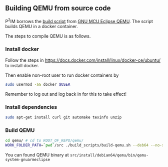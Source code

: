 ## Building QEMU from source code
P<sup>2</sup>IM borrows the [build script](../qemu/build_scripts/) from [GNU MCU Eclipse QEMU](https://gnu-mcu-eclipse.github.io/qemu/). The script builds QEMU in a docker container.

The steps to compile QEMU is as follows.

### Install docker
Follow the steps in https://docs.docker.com/install/linux/docker-ce/ubuntu/ to install docker.

Then enable non-root user to run docker containers by
```bash
sudo usermod -aG docker $USER
```

Remember to log out and log back in for this to take effect!


### Install dependencies
```bash
sudo apt-get install curl git automake texinfo unzip
```


### Build QEMU
```bash
cd qemu/ # cd to ROOT_OF_REPO/qemu/
WORK_FOLDER_PATH=`pwd`/src ./build_scripts/build-qemu.sh --deb64 --no-strip
```


You can found QEMU binary at `src/install/debian64/qemu/bin/qemu-system-gnuarmeclipse`
